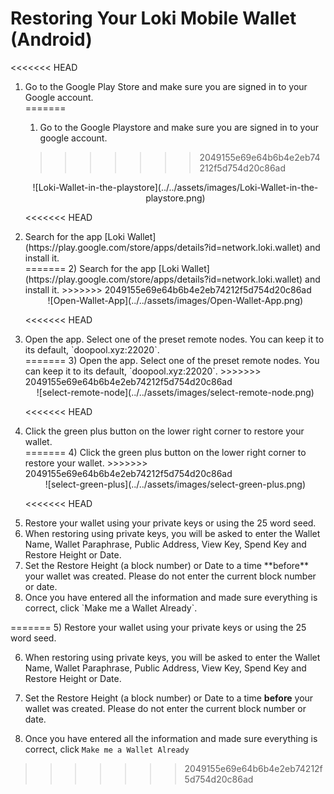 # Restoring Your Loki Mobile Wallet (Android)
<<<<<<< HEAD
<ol>
<li> Go to the Google Play Store and make sure you are signed in to your Google account.</li>
=======

1) Go to the Google Playstore and make sure you are signed in to your google account.
>>>>>>> 2049155e69e64b6b4e2eb74212f5d754d20c86ad

<center>![Loki-Wallet-in-the-playstore](../../assets/images/Loki-Wallet-in-the-playstore.png)</center>

<<<<<<< HEAD
<li> Search for the app [Loki Wallet](https://play.google.com/store/apps/details?id=network.loki.wallet) and install it.</li>
=======
2) Search for the app [Loki Wallet](https://play.google.com/store/apps/details?id=network.loki.wallet) and install it.
>>>>>>> 2049155e69e64b6b4e2eb74212f5d754d20c86ad

<center>![Open-Wallet-App](../../assets/images/Open-Wallet-App.png)</center>

<<<<<<< HEAD
<li> Open the app. Select one of the preset remote nodes. You can keep it to its default, `doopool.xyz:22020`.</li>
=======
3) Open the app. Select one of the preset remote nodes. You can keep it to its default, `doopool.xyz:22020`.
>>>>>>> 2049155e69e64b6b4e2eb74212f5d754d20c86ad

<center>![select-remote-node](../../assets/images/select-remote-node.png)</center>

<<<<<<< HEAD
<li> Click the green plus button on the lower right corner to restore your wallet.</li>
=======
4) Click the green plus button on the lower right corner to restore your wallet.
>>>>>>> 2049155e69e64b6b4e2eb74212f5d754d20c86ad

<center>![select-green-plus](../../assets/images/select-green-plus.png)</center>

<<<<<<< HEAD
<li> Restore your wallet using your private keys or using the 25 word seed.</li>

<li> When restoring using private keys, you will be asked to enter the Wallet Name, Wallet Paraphrase, Public Address, View Key, Spend Key and Restore Height or Date.</li>

<li> Set the Restore Height (a block number) or Date to a time **before** your wallet was created. Please do not enter the current block number or date.</li>

<li> Once you have entered all the information and made sure everything is correct, click `Make me a Wallet Already`.</li>
</ol>
=======
5) Restore your wallet using your private keys or using the 25 word seed.

6) When restoring using private keys, you will be asked to enter the Wallet Name, Wallet Paraphrase, Public Address, View Key, Spend Key and Restore Height or Date.

7) Set the Restore Height (a block number) or Date to a time **before** your wallet was created. Please do not enter the current block number or date.

8) Once you have entered all the information and made sure everything is correct, click `Make me a Wallet Already`
>>>>>>> 2049155e69e64b6b4e2eb74212f5d754d20c86ad
